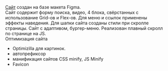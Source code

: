 <a href="https://irenshen.github.io/PizzaTime/">Cайт</a> создан на базе макета Figma.  
Сайт содержит форму поиска, видео, 4 блока, свёрстанных с использование Grid-ов и Flex-ов. 
Для меню и ссылок применены эффекты наведения. Для шапки сайта созданы стили при скролле страницы. 
Сайт с адаптивом, бургер-меню. Реализован плавный скролл по странице на JS.  
Оптимизация сайта  
- Optimizilla для картинок. 
- автопрефиксор   
- манификация сайтов CSS minify, JS Minify
- Favicon
